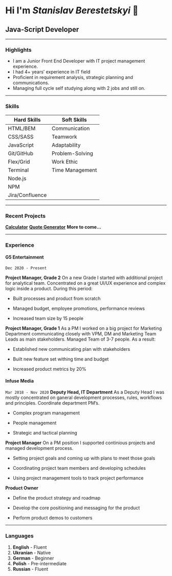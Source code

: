 # Hi I'm _Stanislav Berestetskyi_ 👋

## Java-Script Developer

---

### Highlights

-   I am a Junior Front End Developer with IT project management experience.
-   I had 4+ years’ experience in IT field
-   Proficient in requirement analysis, strategic planning and communications.
-   Managing full cycle self studying along with 2 jobs and still on.

---

### Skills

| Hard Skills     | Soft Skills     |
| --------------- | --------------- |
| HTML/BEM        | Communication   |
| CSS/SASS        | Teamwork        |
| JavaScript      | Adaptability    |
| Git/GitHub      | Problem-Solving |
| Flex/Grid       | Work Ethic      |
| Terminal        | Time Management |
| Node.js         |                 |
| NPM             |                 |
| Jira/Confluence |                 |

---

### Recent Projects

**[Calculator](https://stas-berestetskiy.github.io/calculator/)**
**[Quote Generator](https://stas-berestetskiy.github.io/quote-generator/)**
**More to come...**

---
### Experience
#### G5 Entertainment
```Dec 2020 - Present```

**Project Manager, Grade 2**
On a new Grade I started with additional project for analytical team. Concentrated on a great UI/UX experience and complex logic inside a product. During this period:

- Built processes and product from scratch

- Managed budget, employee promotions, performance reviews

- Increased team size by 15 people

**Project Manager, Grade 1**
As a PM I worked on a big project for Marketing Department communicating closely with VPM, DM and Marketing Team Leads as main stakeholders. Managed Team of 3-7 people. As a result:

- Established new communicating plan with stakeholders

- Built new feature set withing time and budget

- Increased product metrics by 20%

#### Infuse Media
```Mar 2018 - Nov 2020```
**Deputy Head, IT Department**
As a Deputy Head I was mostly concentrated on ganeral development processes, rules, workflows and principles. Coordinate department PM’s.

- Complex program management

- People management

- Strategic and tactical planning

**Project Manager**
On a PM position I supported continious projects and managed development process.

- Setting project goals and coming up with plans to meet those goals

- Coordinating project team members and developing schedules

- Using project management tools to track project performance

**Product Owner**
- Define the product strategy and roadmap

- Develop the core positioning and messaging for the product

- Perform product demos to customers
---
### Languages
1. **English** - Fluent
2. **Ukranian** - Native
3. **German** - Beginner
4. **Polish** - Pre-intermediate
5. **Russian** - Fluent